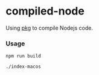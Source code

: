 # compiled-node

Using [pkg]() to compile Nodejs code.

### Usage
```
npm run build

./index-macos
```
